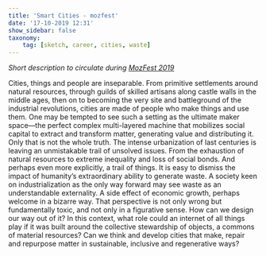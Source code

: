 ```yaml
---
title: 'Smart Cities - mozfest'
date: '17-10-2019 12:31'
show_sidebar: false
taxonomy:
    tag: [sketch, career, cities, waste]
---
```


*Short description to circulate during [MozFest 2019](https://www.mozillafestival.org/)*

Cities, things and people are inseparable. From primitive settlements around natural resources, through guilds of skilled artisans along castle walls in the middle ages, then on to becoming the very site and battleground of the industrial revolutions, cities are made of people who make things and use them. One may be tempted to see such a setting as the ultimate maker space—the perfect complex multi-layered machine that mobilizes social capital to extract and transform matter, generating value and distributing it. Only that is not the whole truth. The intense urbanization of last centuries is leaving an unmistakable trail of unsolved issues. From the exhaustion of natural resources to extreme inequality and loss of social bonds. And perhaps even more explicitly, a trail of things. It is easy to dismiss the impact of humanity’s extraordinary ability to generate waste. A society keen on industrialization as the only way forward may see waste as an understandable externality. A side effect of economic growth, perhaps welcome in a bizarre way. That perspective is not only wrong but fundamentally toxic, and not only in a figurative sense. How can we design our way out of it? In this context, what role could an internet of all things play if it was built around the collective stewardship of objects, a commons of material resources? Can we think and develop cities that make, repair and repurpose matter in sustainable, inclusive and regenerative ways?
